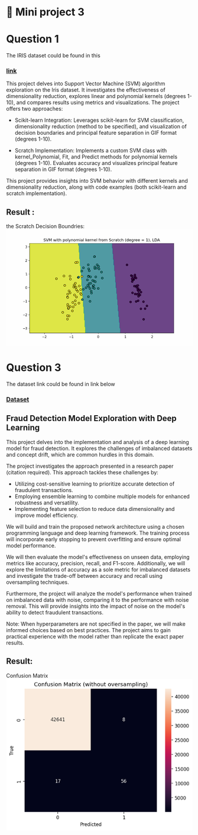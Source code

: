 # 📘 Mini project 3

# Question 1

The IRIS dataset could be found in this 
### [link](https://www.kaggle.com/datasets/budincsevity/szeged-weather/data)

This project delves into Support Vector Machine (SVM) algorithm exploration on the Iris dataset. It investigates the effectiveness of dimensionality reduction, explores linear and polynomial kernels (degrees 1-10), and compares results using metrics and visualizations. The project offers two approaches:

- Scikit-learn Integration: Leverages scikit-learn for SVM classification, dimensionality reduction (method to be specified), and visualization of decision boundaries and principal feature separation in GIF format (degrees 1-10).

- Scratch Implementation: Implements a custom SVM class with kernel_Polynomial, Fit, and Predict methods for polynomial kernels (degrees 1-10). Evaluates accuracy and visualizes principal feature separation in GIF format (degrees 1-10).

This project provides insights into SVM behavior with different kernels and dimensionality reduction, along with code examples (both scikit-learn and scratch implementation).

## Result :
the Scratch Decision Boundries: 
![alt text](scratch_decision_boundries.gif)



# Question 3

The dataset link could be found in link below
### [Dataset](https://www.kaggle.com/datasets/mlg-ulb/creditcardfraud)

## Fraud Detection Model Exploration with Deep Learning
This project delves into the implementation and analysis of a deep learning model for fraud detection. It explores the challenges of imbalanced datasets and concept drift, which are common hurdles in this domain.

The project investigates the approach presented in a research paper (citation required). This approach tackles these challenges by:

- Utilizing cost-sensitive learning to prioritize accurate detection of fraudulent transactions.
- Employing ensemble learning to combine multiple models for enhanced robustness and versatility.
- Implementing feature selection to reduce data dimensionality and improve model efficiency.

We will build and train the proposed network architecture using a chosen programming language and deep learning framework. The training process will incorporate early stopping to prevent overfitting and ensure optimal model performance.

We will then evaluate the model's effectiveness on unseen data, employing metrics like accuracy, precision, recall, and F1-score. Additionally, we will explore the limitations of accuracy as a sole metric for imbalanced datasets and investigate the trade-off between accuracy and recall using oversampling techniques.

Furthermore, the project will analyze the model's performance when trained on imbalanced data with noise, comparing it to the performance with noise removal. This will provide insights into the impact of noise on the model's ability to detect fraudulent transactions.

Note: When hyperparameters are not specified in the paper, we will make informed choices based on best practices. The project aims to gain practical experience with the model rather than replicate the exact paper results.
## Result:
Confusion Matrix
![alt text](2_9.png)







